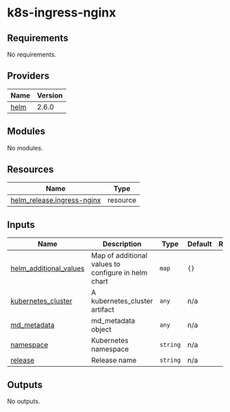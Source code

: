 # k8s-ingress-nginx

<!-- BEGINNING OF PRE-COMMIT-TERRAFORM DOCS HOOK -->
## Requirements

No requirements.

## Providers

| Name | Version |
|------|---------|
| <a name="provider_helm"></a> [helm](#provider\_helm) | 2.6.0 |

## Modules

No modules.

## Resources

| Name | Type |
|------|------|
| [helm_release.ingress-nginx](https://registry.terraform.io/providers/hashicorp/helm/latest/docs/resources/release) | resource |

## Inputs

| Name | Description | Type | Default | Required |
|------|-------------|------|---------|:--------:|
| <a name="input_helm_additional_values"></a> [helm\_additional\_values](#input\_helm\_additional\_values) | Map of additional values to configure in helm chart | `map` | `{}` | no |
| <a name="input_kubernetes_cluster"></a> [kubernetes\_cluster](#input\_kubernetes\_cluster) | A kubernetes\_cluster artifact | `any` | n/a | yes |
| <a name="input_md_metadata"></a> [md\_metadata](#input\_md\_metadata) | md\_metadata object | `any` | n/a | yes |
| <a name="input_namespace"></a> [namespace](#input\_namespace) | Kubernetes namespace | `string` | n/a | yes |
| <a name="input_release"></a> [release](#input\_release) | Release name | `string` | n/a | yes |

## Outputs

No outputs.
<!-- END OF PRE-COMMIT-TERRAFORM DOCS HOOK -->
